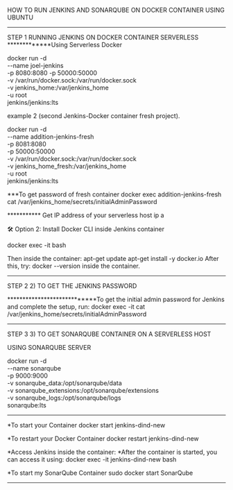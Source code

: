 HOW TO RUN JENKINS AND SONARQUBE ON DOCKER CONTAINER USING UBUNTU
*****************************************************************************************************************************
STEP 1
RUNNING JENKINS ON DOCKER CONTAINER SERVERLESS
 *************Using Serverless Docker 

docker run -d \
--name joel-jenkins \
-p 8080:8080 -p 50000:50000 \
-v /var/run/docker.sock:/var/run/docker.sock \
-v jenkins_home:/var/jenkins_home \
-u root \
jenkins/jenkins:lts

example 2 (second Jenkins-Docker container fresh project).

docker run -d \
--name addition-jenkins-fresh \
-p 8081:8080 \
-p 50000:50000 \
-v /var/run/docker.sock:/var/run/docker.sock \
-v jenkins_home_fresh:/var/jenkins_home \
-u root \
jenkins/jenkins:lts

***To get password of fresh container 
docker exec addition-jenkins-fresh cat /var/jenkins_home/secrets/initialAdminPassword




*********** Get IP address of your serverless host
ip a



🛠️ Option 2: Install Docker CLI inside Jenkins container

docker exec -it <name of conatiner> bash

Then inside the container:
apt-get update
apt-get install -y docker.io
After this, try: docker --version inside the container. 

*********************************************************************************************************************************

  STEP 2
 2) TO GET THE JENKINS PASSWORD 

 ****************************To get the initial admin password for Jenkins and complete the setup, run:
docker exec -it <name of container> cat /var/jenkins_home/secrets/initialAdminPassword

*******************************************************************************************************************************

STEP 3
3) TO GET SONARQUBE CONTAINER ON A SERVERLESS HOST

USING SONARQUBE SERVER

docker run -d \
--name sonarqube \
-p 9000:9000 \
-v sonarqube_data:/opt/sonarqube/data \
-v sonarqube_extensions:/opt/sonarqube/extensions \
-v sonarqube_logs:/opt/sonarqube/logs \
sonarqube:lts

*****************************************************************************************************************************************

*To start your Container
docker start jenkins-dind-new

*To restart your Docker Container
docker restart jenkins-dind-new


*Access Jenkins inside the container:
*After the container is started, you can access it using:
docker exec -it jenkins-dind-new bash


*To start my SonarQube Container 
sudo docker start SonarQube

*******************************************************************************************************************************************